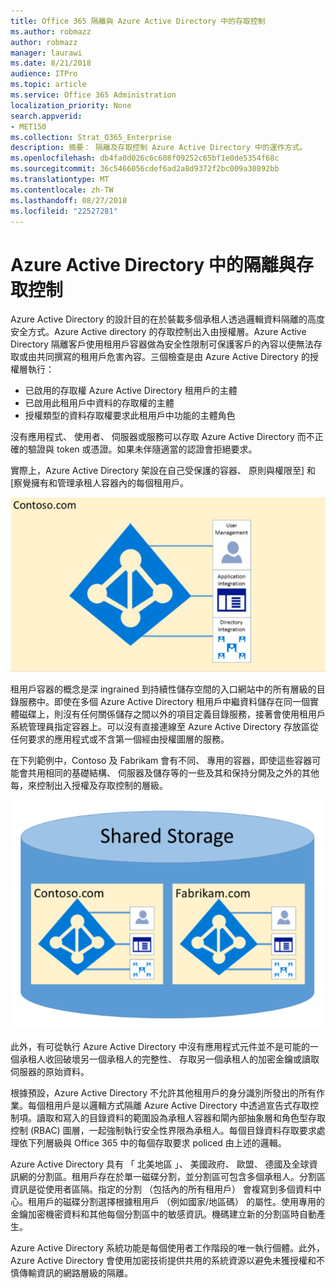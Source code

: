 ```yaml
---
title: Office 365 隔離與 Azure Active Directory 中的存取控制
ms.author: robmazz
author: robmazz
manager: laurawi
ms.date: 8/21/2018
audience: ITPro
ms.topic: article
ms.service: Office 365 Administration
localization_priority: None
search.appverid:
- MET150
ms.collection: Strat_O365_Enterprise
description: 摘要： 隔離及存取控制 Azure Active Directory 中的運作方式。
ms.openlocfilehash: db4fa0d026c6c608f09252c65bf1e0de5354f68c
ms.sourcegitcommit: 36c5466056cdef6ad2a8d9372f2bc009a30892bb
ms.translationtype: MT
ms.contentlocale: zh-TW
ms.lasthandoff: 08/27/2018
ms.locfileid: "22527281"
---
```

# <a name="isolation-and-access-control-in-azure-active-directory"></a>Azure Active Directory 中的隔離與存取控制

Azure Active Directory 的設計目的在於裝載多個承租人透過邏輯資料隔離的高度安全方式。Azure Active directory 的存取控制出入由授權層。Azure Active Directory 隔離客戶使用租用戶容器做為安全性限制可保護客戶的內容以便無法存取或由共同撰寫的租用戶危害內容。三個檢查是由 Azure Active Directory 的授權層執行：
- 已啟用的存取權 Azure Active Directory 租用戶的主體
- 已啟用此租用戶中資料的存取權的主體
- 授權類型的資料存取權要求此租用戶中功能的主體角色

沒有應用程式、 使用者、 伺服器或服務可以存取 Azure Active Directory 而不正確的驗證與 token 或憑證。如果未伴隨適當的認證會拒絕要求。

實際上，Azure Active Directory 架設在自己受保護的容器、 原則與權限至] 和 [察覺擁有和管理承租人容器內的每個租用戶。
 
![Azure 容器](media/office-365-isolation-azure-container.png)

租用戶容器的概念是深 ingrained 到持續性儲存空間的入口網站中的所有層級的目錄服務中。即使在多個 Azure Active Directory 租用戶中繼資料儲存在同一個實體磁碟上，則沒有任何關係儲存之間以外的項目定義目錄服務，接著會使用租用戶系統管理員指定容器上。可以沒有直接連線至 Azure Active Directory 存放區從任何要求的應用程式或不含第一個經由授權圖層的服務。

在下列範例中，Contoso 及 Fabrikam 會有不同、 專用的容器，即使這些容器可能會共用相同的基礎結構、 伺服器及儲存等的一些及其和保持分開及之外的其他每，來控制出入授權及存取控制的層級。
 
![Azure 專用的容器](media/office-365-isolation-azure-dedicated-containers.png)

此外，有可從執行 Azure Active Directory 中沒有應用程式元件並不是可能的一個承租人收回破壞另一個承租人的完整性、 存取另一個承租人的加密金鑰或讀取伺服器的原始資料。

根據預設，Azure Active Directory 不允許其他租用戶的身分識別所發出的所有作業。每個租用戶是以邏輯方式隔離 Azure Active Directory 中透過宣告式存取控制項。讀取和寫入的目錄資料的範圍設為承租人容器和閘內部抽象層和角色型存取控制 (RBAC) 圖層，一起強制執行安全性界限為承租人。每個目錄資料存取要求處理依下列層級與 Office 365 中的每個存取要求 policed 由上述的邏輯。

Azure Active Directory 具有 「 北美地區 」、 美國政府、 歐盟、 德國及全球資訊網的分割區。租用戶存在於單一磁碟分割，並分割區可包含多個承租人。分割區資訊是從使用者區隔。指定的分割 （包括內的所有租用戶） 會複寫到多個資料中心。租用戶的磁碟分割選擇根據租用戶 （例如國家/地區碼） 的屬性。使用專用的金鑰加密機密資料和其他每個分割區中的敏感資訊。機碼建立新的分割區時自動產生。

Azure Active Directory 系統功能是每個使用者工作階段的唯一執行個體。此外，Azure Active Directory 會使用加密技術提供共用的系統資源以避免未獲授權和不慎傳輸資訊的網路層級的隔離。
